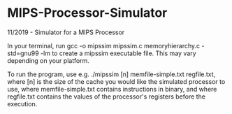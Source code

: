# MIPS-Processor-Simulator
11/2019 - Simulator for a MIPS Processor 

In your terminal, run
gcc -o mipssim mipssim.c memoryhierarchy.c -std=gnu99 -lm 
to create a mipssim executable file. This may vary depending on your platform. 

To run the program, use e.g.
./mipssim [n] memfile-simple.txt regfile.txt,
where [n] is the size of the cache you would like the simulated processor to use, 
where memfile-simple.txt contains instructions in binary, and
where regfile.txt contains the values of the processor's registers before the execution. 
